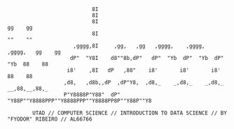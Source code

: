                                8I                                                         
                               8I                                                         
                               8I                                               gg    gg  
                               8I                                               ""    ""  
                         ,gggg,8I     ,gg,   ,gg   ,gggg,    ,gggg,    ,gggg,   gg    gg  
                        dP"  "Y8I    d8""8b,dP"   dP"  "Yb  dP"  "Yb  dP"  "Yb  88    88  
                       i8'    ,8I   dP   ,88"    i8'       i8'       i8'        88    88  
                      ,d8,   ,d8b,,dP  ,dP"Y8,  ,d8,_    _,d8,_    _,d8,_    __,88,__,88,_
                      P"Y8888P"Y88"  dP"   "Y88P""Y8888PPP""Y8888PPP""Y8888PP8P""Y88P""Y8 
                                                                
            UTAD // COMPUTER SCIENCE // INTRODUCTION TO DATA SCIENCE // BY "FYODOR" RIBEIRO // AL66766 
